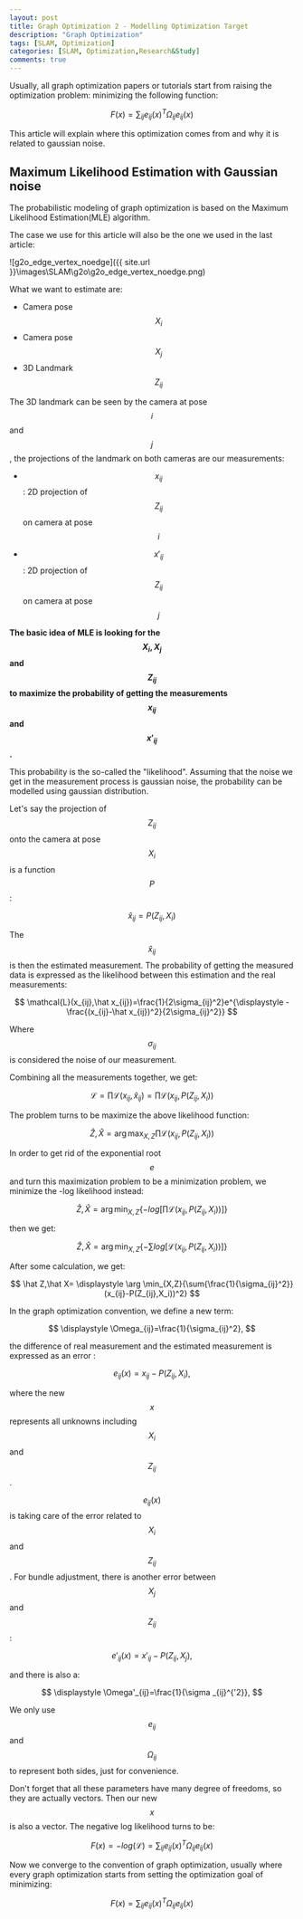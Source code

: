 ```yaml
---
layout: post
title: Graph Optimization 2 - Modelling Optimization Target
description: "Graph Optimization"
tags: [SLAM, Optimization]
categories: [SLAM, Optimization,Research&Study]
comments: true
---
```


Usually, all graph optimization papers or tutorials start from raising the optimization problem: minimizing the following function:


$$
F(x)=\sum_{ij}{e_{ij}(x)^T\Omega_{ij}e_{ij}(x)}
$$


This article will explain where this optimization comes from and why it is related to gaussian noise.

## Maximum Likelihood Estimation with Gaussian noise

The probabilistic modeling of graph optimization is based on the Maximum Likelihood Estimation(MLE) algorithm. 

The case we use for this article will also be the one we used in the last article:

![g2o_edge_vertex_noedge]({{ site.url }}\images\SLAM\g2o\g2o_edge_vertex_noedge.png)

<!-- more -->

What we want to estimate are:

- Camera pose $$X_i$$
- Camera pose $$X_j$$
- 3D Landmark $$Z_{ij}$$

The 3D landmark can be seen by the camera at pose $$i$$ and $$j$$, the projections of the landmark on both cameras are our measurements:

- $$x_{ij}$$ : 2D projection of $$Z_{ij}$$ on camera at pose $$i$$

- $$x'_{ij}$$ : 2D projection of $$Z_{ij}$$ on camera at pose $$j$$

**The basic idea of MLE is looking for the $$X_i,X_j$$ and $$Z_{ij}$$ to maximize the probability of getting the measurements $$x_{ij}$$ and $$x'_{ij}$$.**

This probability is the so-called the "likelihood". Assuming that the noise we get in the measurement process is gaussian noise, the probability can be modelled using gaussian distribution.

Let's say the projection of $$Z_{ij}$$ onto the camera at pose $$X_i$$ is a function $$P$$:


$$
\hat x_{ij}=P(Z_{ij},X_i)
$$


The $$\hat x_{ij}$$ is then the estimated measurement. The probability of getting the measured data is expressed as the likelihood between this estimation and the real measurements:


$$
\mathcal{L}(x_{ij},\hat x_{ij})=\frac{1}{2\sigma_{ij}^2}e^{\displaystyle  -\frac{(x_{ij}-\hat x_{ij})^2}{2\sigma_{ij}^2}}
$$


Where $$\sigma_{ij}$$ is considered the noise of our measurement.

Combining all the measurements together, we get:


$$
\mathcal{L}=\prod{\mathcal{L}(x_{ij},\hat x_{ij})}=\prod{\mathcal{L}(x_{ij},P(Z_{ij},X_i))}
$$


The problem turns to be maximize the above likelihood function:


$$
\hat Z,\hat X= \displaystyle \arg \max_{X,Z}{\prod{\mathcal{L}(x_{ij},P(Z_{ij},X_i))}}
$$


In order to get rid of the exponential root $$e$$ and turn this maximization problem to be a minimization problem, we minimize the -log likelihood instead:


$$
\hat Z,\hat X= \displaystyle \arg \min_{X,Z}{\{-log[\prod{\mathcal{L}(x_{ij},P(Z_{ij},X_i))]\}}}
$$


then we get:


$$
\hat Z,\hat X= \displaystyle \arg \min_{X,Z}{\{-\sum{log[\mathcal{L}(x_{ij},P(Z_{ij},X_i))]\}}}
$$


After some calculation, we get:


$$
\hat Z,\hat X= \displaystyle \arg \min_{X,Z}{\sum{\frac{1}{\sigma_{ij}^2}}(x_{ij}-P(Z_{ij},X_i))^2}
$$


In the graph optimization convention, we define a new term:


$$
\displaystyle \Omega_{ij}=\frac{1}{\sigma_{ij}^2},
$$


the difference of real measurement and the  estimated measurement is expressed as an error :


$$
e_{ij}(x)=x_{ij}-P(Z_{ij},X_i),
$$


where the new $$x$$ represents all unknowns including $$X_i$$ and $$Z_{ij}$$. 

$$e_{ij}(x)$$ is taking care of the error related to $$X_i$$ and  $$Z_{ij}$$ . For bundle adjustment, there is another error between $$X_j$$ and $$Z_{ij}$$:


$$
e'_{ij}(x)=x'_{ij}-P(Z_{ij},X_j),
$$


and there is also a:


$$
\displaystyle \Omega'_{ij}=\frac{1}{\sigma _{ij}^{'2}},
$$


We only use $$e_{ij}$$ and $$\Omega_{ij}$$ to represent both sides, just for convenience.

Don't forget that all these parameters have many degree of freedoms, so they are actually vectors. Then our new $$x$$ is also a vector. The negative log likelihood turns to be:



$$
F(x)=-log(\mathcal{L})=\sum_{ij}{e_{ij}(x)^T\Omega_{ij}e_{ij}(x)}
$$


Now we converge to the convention of graph optimization, usually where every graph optimization starts from setting the optimization goal of minimizing:


$$
F(x)=\sum_{ij}{e_{ij}(x)^T\Omega_{ij}e_{ij}(x)}
$$
